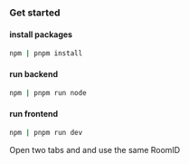 ### Get started 

 #### install packages
 ```bash
 npm | pnpm install
 ```

 #### run backend
 ```bash
 npm | pnpm run node
 ```
 #### run frontend
```bash
npm | pnpm run dev
```

Open two tabs and and use the same RoomID
